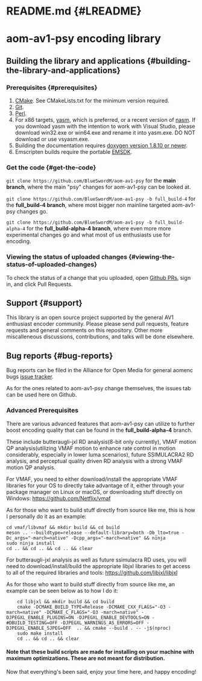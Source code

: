 README.md                {#LREADME}
=========
# aom-av1-psy encoding library

## Building the library and applications {#building-the-library-and-applications}

### Prerequisites {#prerequisites}

 1. [CMake](https://cmake.org). See CMakeLists.txt for the minimum version
    required.
 2. [Git](https://git-scm.com/).
 3. [Perl](https://www.perl.org/).
 4. For x86 targets, [yasm](http://yasm.tortall.net/), which is preferred, or a
    recent version of [nasm](http://www.nasm.us/). If you download yasm with
    the intention to work with Visual Studio, please download win32.exe or
    win64.exe and rename it into yasm.exe. DO NOT download or use vsyasm.exe.
 5. Building the documentation requires
   [doxygen version 1.8.10 or newer](http://doxygen.org).
 6. Emscripten builds require the portable
   [EMSDK](https://kripken.github.io/emscripten-site/index.html).

### Get the code {#get-the-code}
`git clone https://github.com/BlueSwordM/aom-av1-psy` for the **main branch**, where the main "psy" changes for aom-av1-psy can be looked at.

`git clone https://github.com/BlueSwordM/aom-av1-psy -b full_build-4` for the **full_build-4 branch**, where most bigger non mainline targeted aom-av1-psy changes go.

`git clone https://github.com/BlueSwordM/aom-av1-psy -b full_build-alpha-4` for the **full_build-alpha-4 branch**, where even more more experimental changes go and what most of us enthusiasts use for encoding.

### Viewing the status of uploaded changes {#viewing-the-status-of-uploaded-changes}

To check the status of a change that you uploaded, open
[Github PRs](https://github.com/BlueSwordM/aom-av1-psy/pulls), sign in, and click Pull Requests.

## Support {#support}

This library is an open source project supported by the general AV1 enthusiast encoder community. Please
please send pull requests, feature requests and general comments on this repository.
Other more miscalleneous discussions, contributions, and talks will be done elsewhere.


## Bug reports {#bug-reports}

Bug reports can be filed in the Alliance for Open Media for general aomenc bugs
[issue tracker](https://bugs.chromium.org/p/aomedia/issues/list).

As for the ones related to aom-av1-psy change themselves, the issues tab can be used here on Github.

### Advanced Prerequisites

There are various advanced features that aom-av1-psy can utilize to further boost encoding quality that can be found in the **full_build-alpha-4** branch.

These include butteraugli-jxl RD analysis(8-bit only currently), VMAF motion QP analysis(utilizing VMAF motion to enhance rate control in motion considerably, especially in lower luma scenarios), future SSIMULACRA2 RD analysis, and perceptual quality driven RD analysis with a strong VMAF motion QP analysis.

For VMAF, you need to either download/install the appropriate VMAF libraries for your OS to directly take advantage of it, either through your package manager on Linux or macOS, or downloading stuff directly on Windows:
https://github.com/Netflix/vmaf

As for those who want to build stuff directly from source like me, this is how I personally do it as an example:
```git clone https://github.com/Netflix/vmaf
cd vmaf/libvmaf && mkdir build && cd build
meson .. --buildtype=release --default-library=both -Db_lto=true -Dc_args="-march=native" -Dcpp_args="-march=native" && ninja
sudo ninja install
cd .. && cd .. && cd .. && clear
```

For butteraugli-jxl analysis as well as future ssimulacra RD uses, you will need to download/install/build the appropriate libjxl libraries to get access to all of the required libraries and tools:
https://github.com/libjxl/libjxl

As for those who want to build stuff directly from source like me, an example can be seen below as to how I do it:
```git clone https://github.com/BlueSwordM/libjxl --recursive
    cd libjxl && mkdir build && cd build
    cmake -DCMAKE_BUILD_TYPE=Release -DCMAKE_CXX_FLAGS="-O3 -march=native" -DCMAKE_C_FLAGS="-O3 -march=native" -DJPEGXL_ENABLE_PLUGINS=ON -DJPEGXL_ENABLE_DEVTOOLS=ON -#DBUILD_TESTING=OFF -DJPEGXL_WARNINGS_AS_ERRORS=OFF -DJPEGXL_ENABLE_SJPEG=OFF  .. && cmake --build . -- -j$(nproc)
    sudo make install
    cd .. && cd .. && clear
```

#### Note that these build scripts are made for installing on your machine with maximum optimizations. These are not meant for distribution.

Now that everything's been said, enjoy your time here, and happy encoding!
